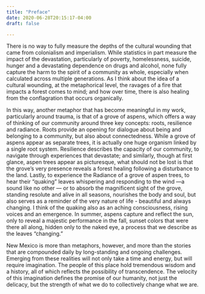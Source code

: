 ```yaml
---
title: "Preface"
date: 2020-06-28T20:15:17-04:00
draft: false

---
```


There is no way to fully measure the depths of the cultural wounding that came from colonialism and imperialism. While statistics in part measure the impact of the devastation, particularly of poverty, homelessness, suicide, hunger and a devastating dependence on drugs and alcohol, none fully capture the harm to the spirit of a community as whole, especially when calculated across multiple generations. As I think about the idea of a cultural wounding, at the metaphorical level, the ravages of a fire that impacts a forest comes to mind; and how over time, there is also healing from the conflagration that occurs organically. 

In this way, another metaphor that has become meaningful in my work, particularly around trauma, is that of a grove of aspens, which offers a way of thinking of our community around three key concepts: roots, resilience and radiance. Roots provide an opening for dialogue about being and belonging to a community, but also about connectedness. While a grove of aspens appear as separate trees, it is actually one huge organism linked by a single root system. Resilience describes the capacity of our community, to navigate through experiences that devastate; and similarly, though at first glance, aspen trees appear as picturesque, what should not be lost is that the grove’s very presence reveals a forest healing following a disturbance to the land. Lastly, to experience the Radiance of a grove of aspen trees, to hear their “quaking” leaves whispering and responding to the wind —a sound like no other — or to absorb the magnificent sight of the grove, standing resolute and alive in all seasons, nourishes the body and soul, but also serves as a reminder of the very nature of life - beautiful and always changing. I think of the quaking also as an aching consciousness, rising voices and an emergence. In summer, aspens capture and reflect the sun, only to reveal a majestic performance in the fall, sunset colors that were there all along, hidden only to the naked eye, a process that we describe as the leaves “changing.” 

New Mexico is more than metaphors, however, and more than the stories that are compounded daily by long-standing and ongoing challenges. Emerging from these realities will not only take a time and energy, but will require imagination. The people of this place hold tremendous wisdom and a history, all of which reflects the possibility of transcendence. The velocity of this imagination defines the promise of our humanity, not just the delicacy, but the strength of what we do to collectively change what we are.